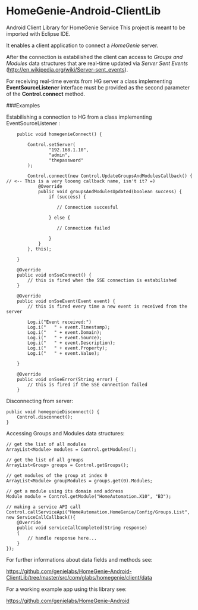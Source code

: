 HomeGenie-Android-ClientLib
===========================

Android Client Library for HomeGenie Service
This project is meant to be imported with Eclipse IDE.

It enables a client application to connect a *HomeGenie* server.

After the connection is estabilished the client can access to *Groups and Modules* data structures that are real-time updated via *Server Sent Events* (http://en.wikipedia.org/wiki/Server-sent_events).

For receiving real-time events from HG server a class implementing **EventSourceListener** interface must be provided as the second parameter of the **Control.connect** method.

###Examples

Estabilishing a connection to HG from a class implementing EventSourceListener :

        public void homegenieConnect() {
        
            Control.setServer(
                    "192.168.1.10",
                    "admin",
                    "thepassword"
            );
            
            Control.connect(new Control.UpdateGroupsAndModulesCallback() {  // <-- This is a very looong callback name, isn't it? =)
                @Override
                public void groupsAndModulesUpdated(boolean success) {
                    if (success) {
                    
                       // Connection succesful
                    
                    } else {
                    
                       // Connection failed
                    
                    }
                }
            }, this);
            
        }
        
        @Override
        public void onSseConnect() {
            // this is fired when the SSE connection is estabilished
        }

        @Override
        public void onSseEvent(Event event) {
            // this is fired every time a new event is received from the server
            
            Log.i("Event received:")
            Log.i("   " + event.Timestamp);
            Log.i("   " + event.Domain);
            Log.i("   " + event.Source);
            Log.i("   " + event.Description);
            Log.i("   " + event.Property);
            Log.i("   " + event.Value);
            
        }

        @Override
        public void onSseError(String error) {
            // this is fired if the SSE connection failed
        }        
     
Disconnecting from server:

    public void homegenieDisconnect() {
        Control.disconnect();
    }
    
Accessing Groups and Modules data structures:

    // get the list of all modules
    ArrayList<Module> modules = Control.getModules();
    
    // get the list of all groups
    ArrayList<Group> groups = Control.getGroups();
    
    // get modules of the group at index 0
    ArrayList<Module> groupModules = groups.get(0).Modules;
    
    // get a module using its domain and address
    Module module = Control.getModule("HomeAutomation.X10", "B3");
    
    // making a service API call
    Control.callServiceApi("HomeAutomation.HomeGenie/Config/Groups.List", new ServiceCallCallback(){
        @Override
        public void serviceCallCompleted(String response)
        {
            // handle response here...
        }
    });

For further informations about data fields and methods see:

https://github.com/genielabs/HomeGenie-Android-ClientLib/tree/master/src/com/glabs/homegenie/client/data

For a working example app using this library see:

https://github.com/genielabs/HomeGenie-Android







